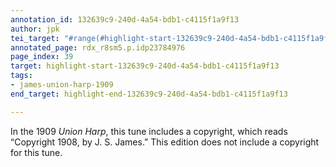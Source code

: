 ```yaml
---
annotation_id: 132639c9-240d-4a54-bdb1-c4115f1a9f13
author: jpk
tei_target: "#range(#highlight-start-132639c9-240d-4a54-bdb1-c4115f1a9f13, #highlight-end-132639c9-240d-4a54-bdb1-c4115f1a9f13)"
annotated_page: rdx_r8sm5.p.idp23784976
page_index: 39
target: highlight-start-132639c9-240d-4a54-bdb1-c4115f1a9f13
tags:
- james-union-harp-1909
end_target: highlight-end-132639c9-240d-4a54-bdb1-c4115f1a9f13

---
```

In the 1909 *Union Harp*, this tune includes a copyright, which reads “Copyright 1908, by J. S. James.”  This edition does not include a copyright for this tune.